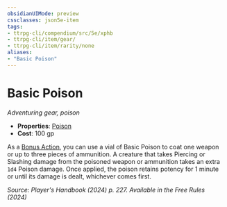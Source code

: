 ```yaml
---
obsidianUIMode: preview
cssclasses: json5e-item
tags:
- ttrpg-cli/compendium/src/5e/xphb
- ttrpg-cli/item/gear/
- ttrpg-cli/item/rarity/none
aliases: 
- "Basic Poison"
---
```

# Basic Poison
*Adventuring gear, poison*  


- **Properties**: [Poison](2-Mechanics/CLI/rules/item-properties.md#Poison)
- **Cost**: 100 gp

As a [Bonus Action](2-Mechanics/CLI/rules/variant-rules/bonus-action-xphb.md), you can use a vial of Basic Poison to coat one weapon or up to three pieces of ammunition. A creature that takes Piercing or Slashing damage from the poisoned weapon or ammunition takes an extra `1d4` Poison damage. Once applied, the poison retains potency for 1 minute or until its damage is dealt, whichever comes first.

*Source: Player's Handbook (2024) p. 227. Available in the Free Rules (2024)*